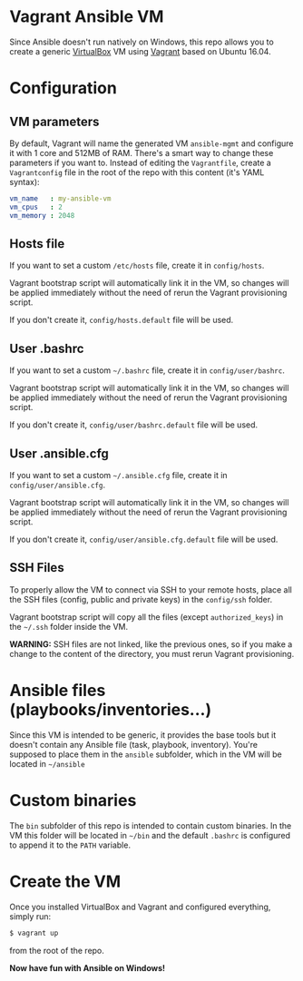 # Vagrant Ansible VM

Since Ansible doesn't run natively on Windows, this repo allows you to create a generic [VirtualBox](https://www.virtualbox.org/) VM using 
[Vagrant](https://www.vagrantup.com/) based on Ubuntu 16.04.

# Configuration

## VM parameters

By default, Vagrant will name the generated VM `ansible-mgmt` and configure it with 1 core and 512MB of RAM.
There's a smart way to change these parameters if you want to. Instead of editing the `Vagrantfile`, create a `Vagrantconfig` file in the root of the 
repo with this content (it's YAML syntax):

```yaml
vm_name   : my-ansible-vm
vm_cpus   : 2
vm_memory : 2048
```

## Hosts file

If you want to set a custom `/etc/hosts` file, create it in `config/hosts`.

Vagrant bootstrap script will automatically link it in the VM, so changes will be applied immediately without the need of rerun the Vagrant 
provisioning script.

If you don't create it, `config/hosts.default` file will be used.

## User .bashrc

If you want to set a custom `~/.bashrc` file, create it in `config/user/bashrc`.

Vagrant bootstrap script will automatically link it in the VM, so changes will be applied immediately without the need of rerun the Vagrant 
provisioning script.

If you don't create it, `config/user/bashrc.default` file will be used.

## User .ansible.cfg

If you want to set a custom `~/.ansible.cfg` file, create it in `config/user/ansible.cfg`.

Vagrant bootstrap script will automatically link it in the VM, so changes will be applied immediately without the need of rerun the Vagrant 
provisioning script.

If you don't create it, `config/user/ansible.cfg.default` file will be used.

## SSH Files

To properly allow the VM to connect via SSH to your remote hosts, place all the SSH files (config, public and private keys) in the `config/ssh` 
folder.

Vagrant bootstrap script will copy all the files (except `authorized_keys`) in the `~/.ssh` folder inside the VM.

**WARNING:** SSH files are not linked, like the previous ones, so if you make a change to the content of the directory, you must rerun Vagrant 
provisioning.

# Ansible files (playbooks/inventories...)

Since this VM is intended to be generic, it provides the base tools but it doesn't contain any Ansible file (task, playbook, inventory). You're 
supposed to place them in the `ansible` subfolder, which in the VM will be located in `~/ansible`

# Custom binaries

The `bin` subfolder of this repo is intended to contain custom binaries. In the VM this folder will be located in `~/bin` and the default `.bashrc` is 
configured to append it to the `PATH` variable.

# Create the VM

Once you installed VirtualBox and Vagrant and configured everything, simply run:

```bash
$ vagrant up
```

from the root of the repo.

**Now have fun with Ansible on Windows!**
